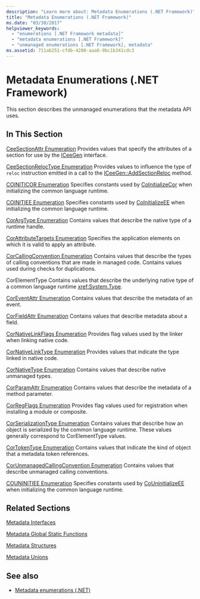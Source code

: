 ```yaml
---
description: "Learn more about: Metadata Enumerations (.NET Framework)"
title: "Metadata Enumerations (.NET Framework)"
ms.date: "03/30/2017"
helpviewer_keywords:
  - "enumerations [.NET Framework metadata]"
  - "metadata enumerations [.NET Framework]"
  - "unmanaged enumerations [.NET Framework], metadata"
ms.assetid: 711ab251-cfdb-4280-aaa6-9bc1b341cdc3
---
```

# Metadata Enumerations (.NET Framework)

This section describes the unmanaged enumerations that the metadata API uses.

## In This Section

 [CeeSectionAttr Enumeration](ceesectionattr-enumeration.md)
 Provides values that specify the attributes of a section for use by the [ICeeGen](iceegen-interface.md) interface.

 [CeeSectionRelocType Enumeration](ceesectionreloctype-enumeration.md)
 Provides values to influence the type of `reloc` instruction emitted in a call to the [ICeeGen::AddSectionReloc](iceegen-addsectionreloc-method.md) method.

 [COINITICOR Enumeration](coiniticor-enumeration.md)
 Specifies constants used by [CoInitializeCor](../hosting/coinitializecor-function.md) when initializing the common language runtime.

 [COINITIEE Enumeration](coinitiee-enumeration.md)
 Specifies constants used by [CoInitializeEE](../hosting/coinitializeee-function.md) when initializing the common language runtime.

 [CorArgType Enumeration](corargtype-enumeration.md)
 Contains values that describe the native type of a runtime handle.

 [CorAttributeTargets Enumeration](corattributetargets-enumeration.md)
 Specifies the application elements on which it is valid to apply an attribute.

 [CorCallingConvention Enumeration](corcallingconvention-enumeration.md)
 Contains values that describe the types of calling conventions that are made in managed code.
 Contains values used during checks for duplications.

 CorElementType
 Contains values that describe the underlying native type of a common language runtime <xref:System.Type>.

 [CorEventAttr Enumeration](coreventattr-enumeration.md)
 Contains values that describe the metadata of an event.

 [CorFieldAttr Enumeration](corfieldattr-enumeration.md)
 Contains values that describe metadata about a field.

 [CorNativeLinkFlags Enumeration](cornativelinkflags-enumeration.md)
 Provides flag values used by the linker when linking native code.

 [CorNativeLinkType Enumeration](cornativelinktype-enumeration.md)
 Provides values that indicate the type linked in native code.

 [CorNativeType Enumeration](cornativetype-enumeration.md)
 Contains values that describe native unmanaged types.

 [CorParamAttr Enumeration](corparamattr-enumeration.md)
 Contains values that describe the metadata of a method parameter.

 [CorRegFlags Enumeration](corregflags-enumeration.md)
 Provides flag values used for registration when installing a module or composite.

 [CorSerializationType Enumeration](corserializationtype-enumeration.md)
 Contains values that describe how an object is serialized by the common language runtime. These values generally correspond to CorElementType values.

 [CorTokenType Enumeration](cortokentype-enumeration.md)
 Contains values that indicate the kind of object that a metadata token references.

 [CorUnmanagedCallingConvention Enumeration](corunmanagedcallingconvention-enumeration.md)
 Contains values that describe unmanaged calling conventions.

 [COUNINITIEE Enumeration](couninitiee-enumeration.md)
 Specifies constants used by [CoUninitializeEE](../hosting/couninitializeee-function.md) when initializing the common language runtime.

## Related Sections

 [Metadata Interfaces](metadata-interfaces.md)

 [Metadata Global Static Functions](metadata-global-static-functions.md)

 [Metadata Structures](metadata-structures.md)

 [Metadata Unions](metadata-unions.md)

## See also

- [Metadata enumerations (.NET)](../../../core/unmanaged-api/metadata/enumerations/metadata-enumerations.md)
